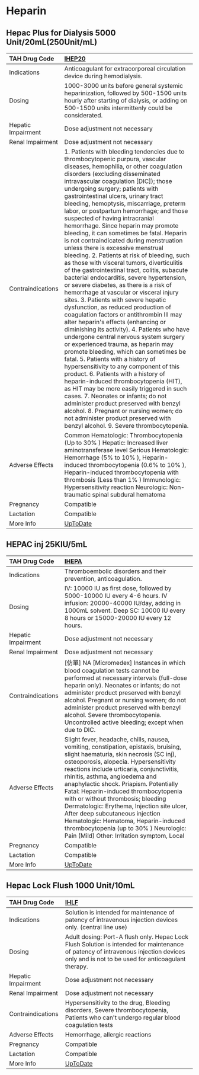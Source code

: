 # Heparin

## Hepac Plus for Dialysis 5000 Unit/20mL(250Unit/mL)

| TAH Drug Code      | [IHEP20](https://www.tahsda.org.tw/drugs/hissearch.php?drug_code=IHEP20)                                                                                                                                                                                                                                                                                                                                                                                                                                                                                                                                                                                                                                                                                                                                                                                                                                                                                                                                                                                                                                                                                                                                                                                                                                                                                                                                                                                                                                                                                                                                          |
|:-------------------|:------------------------------------------------------------------------------------------------------------------------------------------------------------------------------------------------------------------------------------------------------------------------------------------------------------------------------------------------------------------------------------------------------------------------------------------------------------------------------------------------------------------------------------------------------------------------------------------------------------------------------------------------------------------------------------------------------------------------------------------------------------------------------------------------------------------------------------------------------------------------------------------------------------------------------------------------------------------------------------------------------------------------------------------------------------------------------------------------------------------------------------------------------------------------------------------------------------------------------------------------------------------------------------------------------------------------------------------------------------------------------------------------------------------------------------------------------------------------------------------------------------------------------------------------------------------------------------------------------------------|
| Indications        | Anticoagulant for extracorporeal circulation device during hemodialysis.                                                                                                                                                                                                                                                                                                                                                                                                                                                                                                                                                                                                                                                                                                                                                                                                                                                                                                                                                                                                                                                                                                                                                                                                                                                                                                                                                                                                                                                                                                                                          |
| Dosing             | 1000-3000 units before general systemic heparinization, followed by 500-1500 units hourly after starting of dialysis, or adding on 500-1500 units intermittenly could be considerated.                                                                                                                                                                                                                                                                                                                                                                                                                                                                                                                                                                                                                                                                                                                                                                                                                                                                                                                                                                                                                                                                                                                                                                                                                                                                                                                                                                                                                            |
| Hepatic Impairment | Dose adjustment not necessary                                                                                                                                                                                                                                                                                                                                                                                                                                                                                                                                                                                                                                                                                                                                                                                                                                                                                                                                                                                                                                                                                                                                                                                                                                                                                                                                                                                                                                                                                                                                                                                     |
| Renal Impairment   | Dose adjustment not necessary                                                                                                                                                                                                                                                                                                                                                                                                                                                                                                                                                                                                                                                                                                                                                                                                                                                                                                                                                                                                                                                                                                                                                                                                                                                                                                                                                                                                                                                                                                                                                                                     |
| Contraindications  | 1. Patients with bleeding tendencies due to thrombocytopenic purpura, vascular diseases, hemophilia, or other coagulation disorders (excluding disseminated intravascular coagulation [DIC]); those undergoing surgery; patients with gastrointestinal ulcers, urinary tract bleeding, hemoptysis, miscarriage, preterm labor, or postpartum hemorrhage; and those suspected of having intracranial hemorrhage. Since heparin may promote bleeding, it can sometimes be fatal. Heparin is not contraindicated during menstruation unless there is excessive menstrual bleeding. 2. Patients at risk of bleeding, such as those with visceral tumors, diverticulitis of the gastrointestinal tract, colitis, subacute bacterial endocarditis, severe hypertension, or severe diabetes, as there is a risk of hemorrhage at vascular or visceral injury sites. 3. Patients with severe hepatic dysfunction, as reduced production of coagulation factors or antithrombin III may alter heparin's effects (enhancing or diminishing its activity). 4. Patients who have undergone central nervous system surgery or experienced trauma, as heparin may promote bleeding, which can sometimes be fatal. 5. Patients with a history of hypersensitivity to any component of this product. 6. Patients with a history of heparin-induced thrombocytopenia (HIT), as HIT may be more easily triggered in such cases. 7. Neonates or infants; do not administer product preserved with benzyl alcohol. 8. Pregnant or nursing women; do not administer product preserved with benzyl alcohol. 9. Severe thrombocytopenia. |
| Adverse Effects    | Common Hematologic: Thrombocytopenia (Up to 30% ) Hepatic: Increased liver aminotransferase level Serious Hematologic: Hemorrhage (5% to 10% ), Heparin-induced thrombocytopenia (0.6% to 10% ), Heparin-induced thrombocytopenia with thrombosis (Less than 1% ) Immunologic: Hypersensitivity reaction Neurologic: Non-traumatic spinal subdural hematoma                                                                                                                                                                                                                                                                                                                                                                                                                                                                                                                                                                                                                                                                                                                                                                                                                                                                                                                                                                                                                                                                                                                                                                                                                                                       |
| Pregnancy          | Compatible                                                                                                                                                                                                                                                                                                                                                                                                                                                                                                                                                                                                                                                                                                                                                                                                                                                                                                                                                                                                                                                                                                                                                                                                                                                                                                                                                                                                                                                                                                                                                                                                        |
| Lactation          | Compatible                                                                                                                                                                                                                                                                                                                                                                                                                                                                                                                                                                                                                                                                                                                                                                                                                                                                                                                                                                                                                                                                                                                                                                                                                                                                                                                                                                                                                                                                                                                                                                                                        |
| More Info          | [UpToDate](https://www.uptodate.com/contents/heparin-drug-information)                                                                                                                                                                                                                                                                                                                                                                                                                                                                                                                                                                                                                                                                                                                                                                                                                                                                                                                                                                                                                                                                                                                                                                                                                                                                                                                                                                                                                                                                                                                                            |

## HEPAC inj 25KIU/5mL

| TAH Drug Code      | [IHEPA](https://www.tahsda.org.tw/drugs/hissearch.php?drug_code=IHEPA)                                                                                                                                                                                                                                                                                                                                                                                                                                                                                                                      |
|:-------------------|:--------------------------------------------------------------------------------------------------------------------------------------------------------------------------------------------------------------------------------------------------------------------------------------------------------------------------------------------------------------------------------------------------------------------------------------------------------------------------------------------------------------------------------------------------------------------------------------------|
| Indications        | Thromboembolic disorders and their prevention, anticoagulation.                                                                                                                                                                                                                                                                                                                                                                                                                                                                                                                             |
| Dosing             | IV: 10000 IU as first dose, followed by 5000-10000 IU every 4-6 hours. IV infusion: 20000-40000 IU/day, adding in 1000mL solvent. Deep SC: 10000 IU every 8 hours or 15000-20000 IU every 12 hours.                                                                                                                                                                                                                                                                                                                                                                                         |
| Hepatic Impairment | Dose adjustment not necessary                                                                                                                                                                                                                                                                                                                                                                                                                                                                                                                                                               |
| Renal Impairment   | Dose adjustment not necessary                                                                                                                                                                                                                                                                                                                                                                                                                                                                                                                                                               |
| Contraindications  | [仿單] NA [Micromedex] Instances in which blood coagulation tests cannot be performed at necessary intervals (full-dose heparin only). Neonates or infants; do not administer product preserved with benzyl alcohol. Pregnant or nursing women; do not administer product preserved with benzyl alcohol. Severe thrombocytopenia. Uncontrolled active bleeding; except when due to DIC.                                                                                                                                                                                                     |
| Adverse Effects    | Slight fever, headache, chills, nausea, vomiting, constipation, epistaxis, bruising, slight haematuria, skin necrosis (SC inj), osteoporosis, alopecia. Hypersensitivity reactions include urticaria, conjunctivitis, rhinitis, asthma, angioedema and anaphylactic shock. Priapism. Potentially Fatal: Heparin-induced thrombocytopenia with or without thrombosis; bleeding Dermatologic: Erythema, Injection site ulcer, After deep subcutaneous injection Hematologic: Hematoma, Heparin-induced thrombocytopenia (up to 30% ) Neurologic: Pain (Mild) Other: Irritation symptom, Local |
| Pregnancy          | Compatible                                                                                                                                                                                                                                                                                                                                                                                                                                                                                                                                                                                  |
| Lactation          | Compatible                                                                                                                                                                                                                                                                                                                                                                                                                                                                                                                                                                                  |
| More Info          | [UpToDate](https://www.uptodate.com/contents/heparin-drug-information)                                                                                                                                                                                                                                                                                                                                                                                                                                                                                                                      |

## Hepac Lock Flush 1000 Unit/10mL

| TAH Drug Code      | [IHLF](https://www.tahsda.org.tw/drugs/hissearch.php?drug_code=IHLF)                                                                                                                     |
|:-------------------|:-----------------------------------------------------------------------------------------------------------------------------------------------------------------------------------------|
| Indications        | Solution is intended for maintenance of patency of intravenous injection devices only. (central line use)                                                                                |
| Dosing             | Adult dosing: Port-A flush only. Hepac Lock Flush Solution is intended for maintenance of patency of intravenous injection devices only and is not to be used for anticoagulant therapy. |
| Hepatic Impairment | Dose adjustment not necessary                                                                                                                                                            |
| Renal Impairment   | Dose adjustment not necessary                                                                                                                                                            |
| Contraindications  | Hypersensitivity to the drug, Bleeding disorders, Severe thrombocytopenia, Patients who can't undergo regular blood coagulation tests                                                    |
| Adverse Effects    | Hemorrhage, allergic reactions                                                                                                                                                           |
| Pregnancy          | Compatible                                                                                                                                                                               |
| Lactation          | Compatible                                                                                                                                                                               |
| More Info          | [UpToDate](https://www.uptodate.com/contents/heparin-drug-information)                                                                                                                   |

